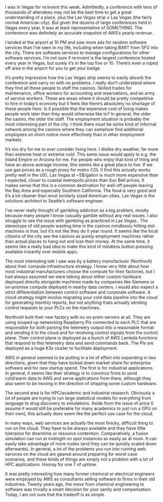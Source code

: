 I was in Vegas for re:invent this week. Admittedly, a conference with tens of thousands of attendees may not be the best time to get a great understanding of a place, plus the Las Vegas strip ≠ Las Vegas (the fairly normal American city). But given the dozens of large conferences held in Vegas every year, it was at least representative of SOMETHING. The conference was definitely an accurate snapshot of AWS’s yearly revenue.

I landed at the airport at 10 PM and saw more ads for random software services than I’ve seen in my life, including when taking BART from SFO into the city. There are software services to manage configurations for other software services. I’m not sure if re:invent is the largest conference hosted every year in Vegas, but surely it’s in the top five or 10. There’s even a roped off area in the airport for you to get your badge. 

It’s pretty impressive how the Las Vegas strip seems to easily absorb the conference and carry on with no problems. I really don’t understand where they find all these people to staff the casinos. Skilled trades for maintenance, office workers for accounting and reservations, and an army of service workers. These are areas where it should be pretty competitive to hire in today’s economy but it feels like there’s absolutely no shortage of these people here. Is it possible that the expensive cost of living makes people work later than they would otherwise like to? In general, the older the casino, the older the staff. The employment situation is probably the most interesting part of the city. I think there must be some kind of informal network among the casinos where they can somehow find additional employees on short notice more effectively than in other employment markets.

It’s too dry for me to ever consider living here. I dislike dry weather, far more than extreme heat or extreme cold. This same issue would apply to e.g. the Inland Empire or Arizona for me. For people who enjoy that kind of thing and have an above average income, this seems like a great place to live. If we use gas prices as a rough proxy for metro COL (I find this actually works pretty well in the US), Las Vegas at ~5$/gallon is much more expensive than I expected, closer to coastal metropolis prices than Sun Belt prices. It makes sense that this is a common destination for well-off people leaving the Bay Area and especially Southern California. The food is very good and it’s a lot cleaner than most similarly sized American cities. Las Vegas is the solutions architect to Seattle’s software engineer.

I’ve never really thought of gambling addiction as a big problem, mostly because many people I know casually gamble without any real issues. I also struggle to see the issue with gambling as practiced in Las Vegas.. The stereotype of old people wasting time in the casinos mindlessly hitting slot machines is true, but it’s not like they do it year round. It seems like the local citizens of the city see the casinos as purely employment machines rather than actual places to hang out and lose their money. At the same time, it seems like a really bad idea to make this kind of mindless button pressing available instantly over mobile apps..

The most interesting talk I saw was by a battery manufacturer (Northvolt) about their compute infrastructure strategy. I know very little about how most industrial manufacturers choose the compute for their factories, but I had always assumed we were talking about either custom hardware deployed directly alongside machines made by companies like Siemens or on-premise compute deployed in nearby data centers. I would also expect a strict differentiation between control software and corporate software. A cloud strategy might involve migrating your cold data pipeline into the cloud for generating monthly reports, but not anything thats actually sending control requests to your PLCs on the machines.

Northvolt built their new factory with no on-prem servers at all. They are using souped up networking Raspberry Pis connected to each PLC that are responsible for both parsing the telemetry output into a reasonable format and sending it to the cloud and for receiving control signals from the control plane. Their control plane is deployed as a bunch of AWS Lambda functions that respond to this telemetry data and send commands back. The PIs are deployed as a huge K3s cluster to facilitate deployment.

AWS in general seemed to be putting in a lot of effort into expanding in two directions, given that they have locked down market share for enterprise software and for new startup spend. The first is for industrial applications. In general, it seems like their strategy is to convince firms to send cold/warm data to AWS and serve applications from there, although they also seem to be moving in the direction of shipping some custom hardware.

The second area is for HPC/academic and industrial research. Obviously a lot of people are trying to run large statistical models for everything from language to drug discovery to simulations. Aside from the issue of price (I assume it would still be preferable for many academics to just run a GPU on their own), this actually does seem like the perfect use case for the cloud.

In many ways, web services are actually the most finicky, difficult thing to run on the cloud. They have to be always available and they have little tolerance for downtime or resource contention. Comparatively, a fusion simulation can run at midnight on spot instances as easily as at noon. It can easily take advantage of more nodes (and they can be quickly scaled down afterwards). In general, a lot of the problems you run into running web services on the cloud are geared around preparing for worst case scenarios, and these kinds of things are simply not a problem with a lot of HPC applications. Hooray for one 7 of uptime.

It was pretty interesting how many former chemical or electrical engineers were employed by AWS as consultants selling software to firms in their old industries. Twenty years ago, the move from chemical engineering to software was trivially a smart decision for your sanity and compensation. Today, I am not sure that the tradeoff is as simple.